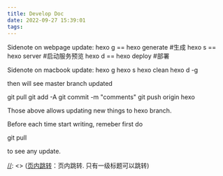 ```yaml
---
title: Develop Doc
date: 2022-09-27 15:39:01
tags:
---
```


Sidenote on webpage update:
hexo g == hexo generate #生成
hexo s == hexo server #启动服务预览
hexo d == hexo deploy #部署

Sidenote on macbook update:
hexo g
hexo s
hexo clean
hexo d -g

then will see master branch updated

git pull
git add -A
git commit -m "comments"
git push origin hexo

Those above allows updating new things to hexo branch.

Before each time start writing, remeber first do

git pull

to see any update.

[//]: <> (跳转设置：)
[//]: <> ([站内跳转]{% post_path blog/hexo-01-框架篇 %}：站内跳转. ) 
[//]: <> ([页内跳转](#music)：页内跳转. 只有一级标题可以跳转)
